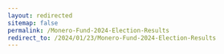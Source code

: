 ```yaml
---
layout: redirected
sitemap: false
permalink: /Monero-Fund-2024-Election-Results
redirect_to: /2024/01/23/Monero-Fund-2024-Election-Results
---
```

